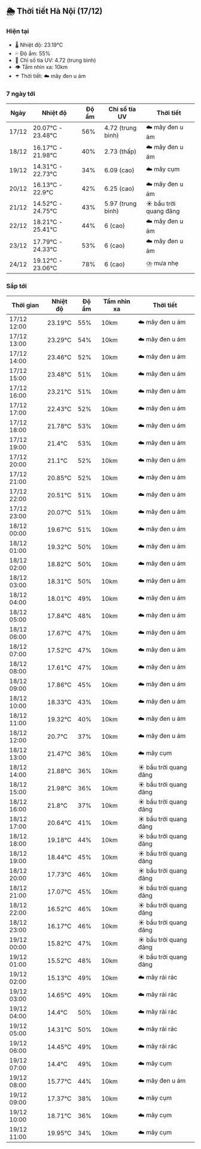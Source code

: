## 🌦️ Thời tiết Hà Nội (17/12)

### Hiện tại

- 🌡️ Nhiệt độ: 23.19℃
- 💦 Độ ẩm: 55%
- 🌟 Chỉ số tia UV: 4.72 (trung bình)
- 👁️ Tầm nhìn xa: 10km
- ☂️ Thời tiết: ☁️ mây đen u ám

### 7 ngày tới

| Ngày | Nhiệt độ | Độ ẩm | Chỉ số tia UV | Thời tiết |
| --- | --- | --- | --- | --- |
| 17/12 | 20.07℃ - 23.48℃ | 56% | 4.72 (trung bình) | ☁️ mây đen u ám |
| 18/12 | 16.17℃ - 21.98℃ | 40% | 2.73 (thấp) | ☁️ mây đen u ám |
| 19/12 | 14.31℃ - 22.73℃ | 34% | 6.09 (cao) | ☁️ mây cụm |
| 20/12 | 16.13℃ - 22.9℃ | 42% | 6.25 (cao) | ☁️ mây đen u ám |
| 21/12 | 14.52℃ - 24.75℃ | 43% | 5.97 (trung bình) | ☀️ bầu trời quang đãng |
| 22/12 | 18.21℃ - 25.41℃ | 44% | 6 (cao) | ☁️ mây đen u ám |
| 23/12 | 17.79℃ - 24.33℃ | 53% | 6 (cao) | ☁️ mây đen u ám |
| 24/12 | 19.12℃ - 23.06℃ | 78% | 6 (cao) | ⛈️ mưa nhẹ |

### Sắp tới

| Thời gian | Nhiệt độ | Độ ẩm | Tầm nhìn xa | Thời tiết |
| --- | --- | --- | --- | --- |
| 17/12 12:00 | 23.19℃ | 55% | 10km | ☁️ mây đen u ám |
| 17/12 13:00 | 23.29℃ | 54% | 10km | ☁️ mây đen u ám |
| 17/12 14:00 | 23.46℃ | 52% | 10km | ☁️ mây đen u ám |
| 17/12 15:00 | 23.48℃ | 51% | 10km | ☁️ mây đen u ám |
| 17/12 16:00 | 23.21℃ | 51% | 10km | ☁️ mây đen u ám |
| 17/12 17:00 | 22.43℃ | 52% | 10km | ☁️ mây đen u ám |
| 17/12 18:00 | 21.78℃ | 53% | 10km | ☁️ mây đen u ám |
| 17/12 19:00 | 21.4℃ | 53% | 10km | ☁️ mây đen u ám |
| 17/12 20:00 | 21.1℃ | 52% | 10km | ☁️ mây đen u ám |
| 17/12 21:00 | 20.85℃ | 52% | 10km | ☁️ mây đen u ám |
| 17/12 22:00 | 20.51℃ | 51% | 10km | ☁️ mây đen u ám |
| 17/12 23:00 | 20.07℃ | 51% | 10km | ☁️ mây đen u ám |
| 18/12 00:00 | 19.67℃ | 51% | 10km | ☁️ mây đen u ám |
| 18/12 01:00 | 19.32℃ | 50% | 10km | ☁️ mây đen u ám |
| 18/12 02:00 | 18.82℃ | 50% | 10km | ☁️ mây đen u ám |
| 18/12 03:00 | 18.31℃ | 50% | 10km | ☁️ mây đen u ám |
| 18/12 04:00 | 18.01℃ | 49% | 10km | ☁️ mây đen u ám |
| 18/12 05:00 | 17.84℃ | 48% | 10km | ☁️ mây đen u ám |
| 18/12 06:00 | 17.67℃ | 47% | 10km | ☁️ mây đen u ám |
| 18/12 07:00 | 17.52℃ | 47% | 10km | ☁️ mây đen u ám |
| 18/12 08:00 | 17.61℃ | 47% | 10km | ☁️ mây đen u ám |
| 18/12 09:00 | 17.86℃ | 45% | 10km | ☁️ mây đen u ám |
| 18/12 10:00 | 18.33℃ | 43% | 10km | ☁️ mây đen u ám |
| 18/12 11:00 | 19.32℃ | 40% | 10km | ☁️ mây đen u ám |
| 18/12 12:00 | 20.7℃ | 37% | 10km | ☁️ mây đen u ám |
| 18/12 13:00 | 21.47℃ | 36% | 10km | ☁️ mây cụm |
| 18/12 14:00 | 21.88℃ | 36% | 10km | ☀️ bầu trời quang đãng |
| 18/12 15:00 | 21.98℃ | 36% | 10km | ☀️ bầu trời quang đãng |
| 18/12 16:00 | 21.8℃ | 37% | 10km | ☀️ bầu trời quang đãng |
| 18/12 17:00 | 20.64℃ | 41% | 10km | ☀️ bầu trời quang đãng |
| 18/12 18:00 | 19.18℃ | 44% | 10km | ☀️ bầu trời quang đãng |
| 18/12 19:00 | 18.44℃ | 45% | 10km | ☀️ bầu trời quang đãng |
| 18/12 20:00 | 17.73℃ | 46% | 10km | ☀️ bầu trời quang đãng |
| 18/12 21:00 | 17.07℃ | 45% | 10km | ☀️ bầu trời quang đãng |
| 18/12 22:00 | 16.52℃ | 46% | 10km | ☀️ bầu trời quang đãng |
| 18/12 23:00 | 16.17℃ | 46% | 10km | ☀️ bầu trời quang đãng |
| 19/12 00:00 | 15.82℃ | 47% | 10km | ☀️ bầu trời quang đãng |
| 19/12 01:00 | 15.52℃ | 48% | 10km | ☀️ bầu trời quang đãng |
| 19/12 02:00 | 15.13℃ | 49% | 10km | ☁️ mây rải rác |
| 19/12 03:00 | 14.65℃ | 49% | 10km | ☁️ mây rải rác |
| 19/12 04:00 | 14.4℃ | 50% | 10km | ☁️ mây rải rác |
| 19/12 05:00 | 14.31℃ | 50% | 10km | ☁️ mây rải rác |
| 19/12 06:00 | 14.45℃ | 49% | 10km | ☁️ mây rải rác |
| 19/12 07:00 | 14.4℃ | 49% | 10km | ☁️ mây cụm |
| 19/12 08:00 | 15.77℃ | 44% | 10km | ☁️ mây đen u ám |
| 19/12 09:00 | 17.37℃ | 38% | 10km | ☁️ mây cụm |
| 19/12 10:00 | 18.71℃ | 36% | 10km | ☁️ mây cụm |
| 19/12 11:00 | 19.95℃ | 34% | 10km | ☁️ mây cụm |
